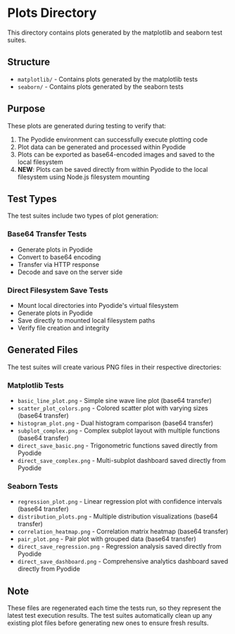 # Plots Directory

This directory contains plots generated by the matplotlib and seaborn test suites.

## Structure

- `matplotlib/` - Contains plots generated by the matplotlib tests
- `seaborn/` - Contains plots generated by the seaborn tests

## Purpose

These plots are generated during testing to verify that:

1. The Pyodide environment can successfully execute plotting code
2. Plot data can be generated and processed within Pyodide
3. Plots can be exported as base64-encoded images and saved to the local filesystem
4. **NEW**: Plots can be saved directly from within Pyodide to the local filesystem using Node.js filesystem mounting

## Test Types

The test suites include two types of plot generation:

### Base64 Transfer Tests

- Generate plots in Pyodide
- Convert to base64 encoding
- Transfer via HTTP response
- Decode and save on the server side

### Direct Filesystem Save Tests

- Mount local directories into Pyodide's virtual filesystem
- Generate plots in Pyodide
- Save directly to mounted local filesystem paths
- Verify file creation and integrity

## Generated Files

The test suites will create various PNG files in their respective directories:

### Matplotlib Tests

- `basic_line_plot.png` - Simple sine wave line plot (base64 transfer)
- `scatter_plot_colors.png` - Colored scatter plot with varying sizes (base64 transfer)
- `histogram_plot.png` - Dual histogram comparison (base64 transfer)
- `subplot_complex.png` - Complex subplot layout with multiple functions (base64 transfer)
- `direct_save_basic.png` - Trigonometric functions saved directly from Pyodide
- `direct_save_complex.png` - Multi-subplot dashboard saved directly from Pyodide

### Seaborn Tests

- `regression_plot.png` - Linear regression plot with confidence intervals (base64 transfer)
- `distribution_plots.png` - Multiple distribution visualizations (base64 transfer)
- `correlation_heatmap.png` - Correlation matrix heatmap (base64 transfer)
- `pair_plot.png` - Pair plot with grouped data (base64 transfer)
- `direct_save_regression.png` - Regression analysis saved directly from Pyodide
- `direct_save_dashboard.png` - Comprehensive analytics dashboard saved directly from Pyodide

## Note

These files are regenerated each time the tests run, so they represent the latest test execution results. The test suites automatically clean up any existing plot files before generating new ones to ensure fresh results.
